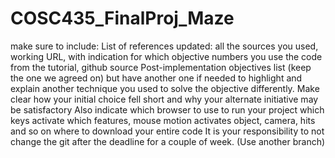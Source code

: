 # COSC435_FinalProj_Maze

make sure to include:
List of references updated: all the sources you used, working URL, with indication for which objective numbers you use the code from the tutorial, github source
Post-implementation objectives list (keep the one we agreed on) but have another
one if needed to highlight and explain another technique you used to solve the objective differently. Make clear how your initial choice fell short and why your alternate initiative
may be satisfactory
Also indicate
which browser to use to run your project
which keys activate which features, mouse motion activates object, camera, hits and so on
where to download your entire code
It is your responsibility to not change the git after the deadline for a couple of week. (Use another branch)
